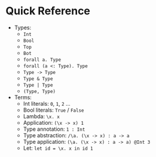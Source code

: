 # Quick Reference

- Types:
  - `Int`
  - `Bool`
  - `Top`
  - `Bot`
  - `forall a. Type`
  - `forall (a <: Type). Type`
  - `Type -> Type`
  - `Type & Type`
  - `Type | Type`
  - `(Type, Type)`
- Terms:
  - Int literals: `0`, `1`, `2` ...
  - Bool literals: `True` / `False`
  - Lambda: `\x. x`
  - Application: `(\x -> x) 1`
  - Type annotation: `1 : Int`
  - Type abstraction: `/\a. (\x -> x) : a -> a`
  - Type application: `(\a. (\x -> x) : a -> a) @Int 3`
  - Let: `let id = \x. x in id 1`
